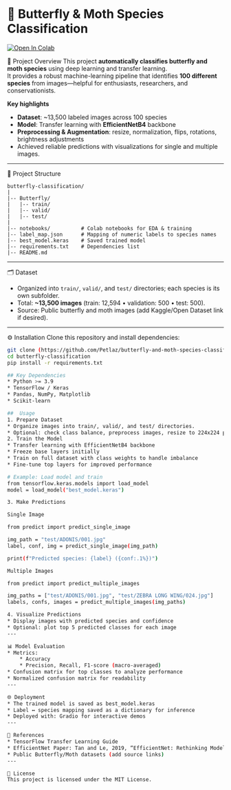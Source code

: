 
# 🦋 Butterfly & Moth Species Classification

[![Open In Colab](https://colab.research.google.com/assets/colab-badge.svg)](https://colab.research.google.com/drive/19zw2ByMTK3zRlwKAnmuwMRu4R0uyQoGT)


📖 Project Overview
This project **automatically classifies butterfly and moth species** using deep learning and transfer learning.  
It provides a robust machine-learning pipeline that identifies **100 different species** from images—helpful for enthusiasts, researchers, and conservationists.

**Key highlights**
- **Dataset**: ~13,500 labeled images across 100 species  
- **Model**: Transfer learning with **EfficientNetB4** backbone  
- **Preprocessing & Augmentation**: resize, normalization, flips, rotations, brightness adjustments  
- Achieved reliable predictions with visualizations for single and multiple images.

---

📂 Project Structure

```
butterfly-classification/
|
|-- Butterfly/
|   |-- train/
|   |-- valid/
|   |-- test/
|
|-- notebooks/          # Colab notebooks for EDA & training
|-- label_map.json      # Mapping of numeric labels to species names
|-- best_model.keras    # Saved trained model
|-- requirements.txt    # Dependencies list
|-- README.md
```


---

🗂 Dataset
- Organized into `train/`, `valid/`, and `test/` directories; each species is its own subfolder.  
- Total: **~13,500 images** (train: 12,594 • validation: 500 • test: 500).  
- Source: Public butterfly and moth images (add Kaggle/Open Dataset link if desired).

---

⚙️ Installation
Clone this repository and install dependencies:
```bash
git clone (https://github.com/Petlaz/butterfly-and-moth-species-classifier)
cd butterfly-classification
pip install -r requirements.txt

## Key Dependencies
* Python >= 3.9
* TensorFlow / Keras
* Pandas, NumPy, Matplotlib
* Scikit-learn

##  Usage
1. Prepare Dataset
* Organize images into train/, valid/, and test/ directories.
* Optional: check class balance, preprocess images, resize to 224x224 pixels.
2. Train the Model
* Transfer learning with EfficientNetB4 backbone
* Freeze base layers initially
* Train on full dataset with class weights to handle imbalance
* Fine-tune top layers for improved performance

# Example: Load model and train
from tensorflow.keras.models import load_model
model = load_model("best_model.keras")

3. Make Predictions

Single Image

from predict import predict_single_image

img_path = "test/ADONIS/001.jpg"
label, conf, img = predict_single_image(img_path)

print(f"Predicted species: {label} ({conf:.1%})")

Multiple Images

from predict import predict_multiple_images

img_paths = ["test/ADONIS/001.jpg", "test/ZEBRA LONG WING/024.jpg"]
labels, confs, images = predict_multiple_images(img_paths)

4. Visualize Predictions
* Display images with predicted species and confidence
* Optional: plot top 5 predicted classes for each image
---

📊 Model Evaluation
* Metrics:
    * Accuracy
    * Precision, Recall, F1-score (macro-averaged)
* Confusion matrix for top classes to analyze performance
* Normalized confusion matrix for readability
---

🌐 Deployment
* The trained model is saved as best_model.keras
* Label ↔ species mapping saved as a dictionary for inference
* Deployed with: Gradio for interactive demos
---

🔗 References
* TensorFlow Transfer Learning Guide
* EfficientNet Paper: Tan and Le, 2019, “EfficientNet: Rethinking Model Scaling for Convolutional Neural Networks”
* Public Butterfly/Moth datasets (add source links)
---

📝 License
This project is licensed under the MIT License.







